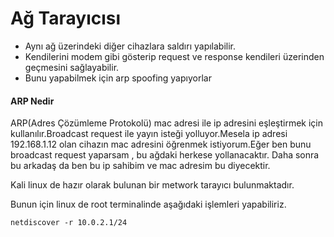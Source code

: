 # Ağ Tarayıcısı

* Aynı ağ üzerindeki diğer cihazlara saldırı yapılabilir.
* Kendilerini modem gibi gösterip  request ve response kendileri üzerinden geçmesini sağlayabilir.
* Bunu  yapabilmek için  arp spoofing yapıyorlar

#### ARP Nedir
ARP(Adres Çözümleme Protokolü) mac adresi ile ip adresini eşleştirmek için kullanılır.Broadcast request ile yayın isteği yolluyor.Mesela ip adresi 192.168.1.12 olan cihazın mac adresini öğrenmek istiyorum.Eğer ben bunu broadcast request yaparsam , bu ağdaki herkese yollanacaktır. Daha sonra bu arkadaş da ben bu ip sahibim ve mac adresim bu diyecektir.


Kali linux de hazır olarak bulunan bir metwork tarayıcı bulunmaktadır.

Bunun için linux de root terminalinde aşağıdaki işlemleri yapabiliriz.
```cadence
netdiscover -r 10.0.2.1/24
```
